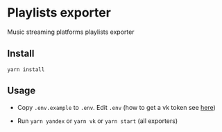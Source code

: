 # Playlists exporter

Music streaming platforms playlists exporter


## Install

    yarn install


## Usage

  * Copy `.env.example` to `.env`. Edit `.env` (how to get a vk token see [here](https://github.com/vodka2/vk-audio-token))

  * Run `yarn yandex` or `yarn vk` or `yarn start` (all exporters)
